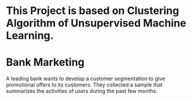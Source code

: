 # This Project is based on Clustering Algorithm of Unsupervised Machine Learning. 
# Bank Marketing
A leading bank wants to develop a customer segmentation to give promotional offers to its customers. 
They collected a sample that summarizes the activities of users during the past few months. 
